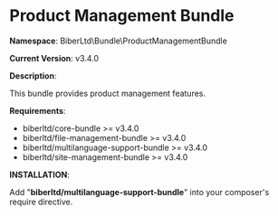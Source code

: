 Product Management Bundle
 ==============
 **Namespace**: BiberLtd\Bundle\ProductManagementBundle

 **Current Version**: v3.4.0

 **Description**:

 This bundle provides product management features.

 **Requirements**:
 - biberltd/core-bundle >= v3.4.0
 - biberltd/file-management-bundle >= v3.4.0
 - biberltd/multilanguage-support-bundle >= v3.4.0
 - biberltd/site-management-bundle >= v3.4.0

 **INSTALLATION**:

 Add "**biberltd/multilanguage-support-bundle**" into your composer's require directive.
